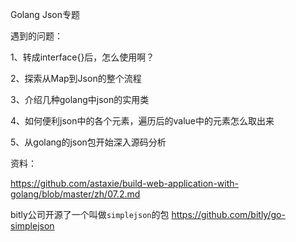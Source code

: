 Golang Json专题

遇到的问题：

1、转成interface{}后，怎么使用啊？

2、探索从Map到Json的整个流程

3、介绍几种golang中json的实用类

4、如何便利json中的各个元素，遍历后的value中的元素怎么取出来

5、从golang的json包开始深入源码分析

资料：

https://github.com/astaxie/build-web-application-with-golang/blob/master/zh/07.2.md

bitly公司开源了一个叫做`simplejson`的包  https://github.com/bitly/go-simplejson

